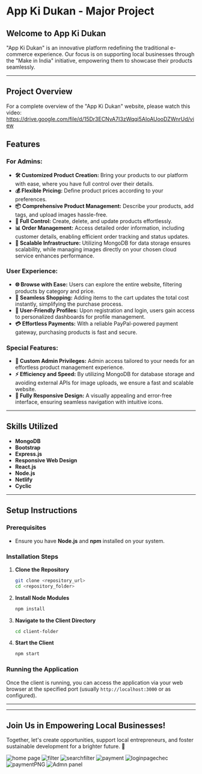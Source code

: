 # **App Ki Dukan - Major Project**

## **Welcome to App Ki Dukan**

"App Ki Dukan" is an innovative platform redefining the traditional e-commerce experience. Our focus is on supporting local businesses through the "Make in India" initiative, empowering them to showcase their products seamlessly.

---
## **Project Overview**
For a complete overview of the "App Ki Dukan" website, please watch this video:
https://drive.google.com/file/d/15Dr3ECNvA7I3zWqqi5AIoAUooDZWnrUd/view


## **Features**

### **For Admins:**

- **🛠️ Customized Product Creation:** Bring your products to our platform with ease, where you have full control over their details.
- **💰 Flexible Pricing:** Define product prices according to your preferences.
- **📦 Comprehensive Product Management:** Describe your products, add tags, and upload images hassle-free.
- **🔧 Full Control:** Create, delete, and update products effortlessly.
- **📊 Order Management:** Access detailed order information, including customer details, enabling efficient order tracking and status updates.
- **🚀 Scalable Infrastructure:** Utilizing MongoDB for data storage ensures scalability, while managing images directly on your chosen cloud service enhances performance.

### **User Experience:**

- **🌐 Browse with Ease:** Users can explore the entire website, filtering products by category and price.
- **🛒 Seamless Shopping:** Adding items to the cart updates the total cost instantly, simplifying the purchase process.
- **👤 User-Friendly Profiles:** Upon registration and login, users gain access to personalized dashboards for profile management.
- **💳 Effortless Payments:** With a reliable PayPal-powered payment gateway, purchasing products is fast and secure.

### **Special Features:**

- **🔑 Custom Admin Privileges:** Admin access tailored to your needs for an effortless product management experience.
- **⚡ Efficiency and Speed:** By utilizing MongoDB for database storage and avoiding external APIs for image uploads, we ensure a fast and scalable website.
- **🎨 Fully Responsive Design:** A visually appealing and error-free interface, ensuring seamless navigation with intuitive icons.

---

## **Skills Utilized**

- **MongoDB**
- **Bootstrap**
- **Express.js**
- **Responsive Web Design**
- **React.js**
- **Node.js**
- **Netlify**
- **Cyclic**

---

## **Setup Instructions**

### **Prerequisites**

- Ensure you have **Node.js** and **npm** installed on your system.

### **Installation Steps**

1. **Clone the Repository**
   ```bash
   git clone <repository_url>
   cd <repository_folder>
   ```

2. **Install Node Modules**
   ```bash
   npm install
   ```

3. **Navigate to the Client Directory**
   ```bash
   cd client-folder
   ```

4. **Start the Client**
   ```bash
   npm start
   ```

### **Running the Application**

Once the client is running, you can access the application via your web browser at the specified port (usually `http://localhost:3000` or as configured).

---



---

## **Join Us in Empowering Local Businesses!**

Together, let's create opportunities, support local entrepreneurs, and foster sustainable development for a brighter future. 🌟

![home page](https://github.com/anupamxy/-client-folder/assets/123785384/3b403145-0b5d-48c1-a240-9cd5ddde97c9)
![filter](https://github.com/anupamxy/-client-folder/assets/123785384/2a8c1102-647f-4022-a018-030bf49ab415)
![searchfilter](https://github.com/anupamxy/-client-folder/assets/123785384/f0a9bef1-b2c8-4a99-9ef2-a8edc9dce8d1)
![payment](https://github.com/anupamxy/-client-folder/assets/123785384/d6a064c3-3132-4fe7-8ddd-cd78d97da19a)
![loginpagechec](https://github.com/anupamxy/-client-folder/assets/123785384/6a81ee08-9bde-47dc-9a18-7a5a1e9ce093)
![paymentPNG](https://github.com/anupamxy/-client-folder/assets/123785384/c302e7fe-a394-4069-ba9f-1d55b892a7cb)
![Admn panel](https://github.com/anupamxy/-client-folder/assets/123785384/6753ddb4-761d-47d6-b96a-07ef66170c4a)






